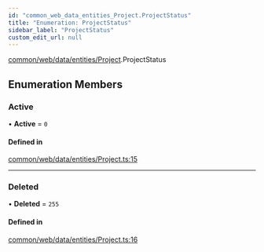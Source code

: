 ```yaml
---
id: "common_web_data_entities_Project.ProjectStatus"
title: "Enumeration: ProjectStatus"
sidebar_label: "ProjectStatus"
custom_edit_url: null
---
```


[common/web/data/entities/Project](../modules/common_web_data_entities_Project.md).ProjectStatus

## Enumeration Members

### Active

• **Active** = ``0``

#### Defined in

[common/web/data/entities/Project.ts:15](https://github.com/Soroush9978/rds-ng/blob/3365237/src/common/web/data/entities/Project.ts#L15)

___

### Deleted

• **Deleted** = ``255``

#### Defined in

[common/web/data/entities/Project.ts:16](https://github.com/Soroush9978/rds-ng/blob/3365237/src/common/web/data/entities/Project.ts#L16)
